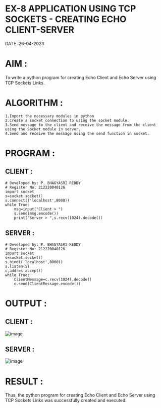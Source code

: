 # EX-8 APPLICATION USING TCP SOCKETS - CREATING ECHO CLIENT-SERVER

DATE :26-04-2023

# AIM :
To write a python program for creating Echo Client and Echo Server using TCP Sockets Links.

# ALGORITHM :
```
1.Import the necessary modules in python
2.Create a socket connection to using the socket module.
3.Send message to the client and receive the message from the client using the Socket module in server.
4.Send and receive the message using the send function in socket.
```
# PROGRAM :
## CLIENT :
```
# Developed by: P. BHAGYASRI REDDY
# Register No: 212220040126
import socket
s=socket.socket()
s.connect(('localhost',8000))
while True:
    msg=input("Client > ")
    s.send(msg.encode())
    print("Server > ",s.recv(1024).decode())
```
## SERVER :
```
# Developed by: P. BHAGYASRI REDDY
# Register No: 212220040126
import socket
s=socket.socket()
s.bind(('localhost',8000))
s.listen(5)
c,addr=s.accept()
while True:
    ClientMessage=c.recv(1024).decode()
    c.send(ClientMessage.encode())
```
# OUTPUT :
## CLIENT :
![image](https://github.com/harinidq/EX-8/assets/113497680/a66f7fd5-aec6-42cc-bba3-53996ad063df)


## SERVER :
![image](https://github.com/harinidq/EX-8/assets/113497680/4b0a3dcf-ae33-460b-9821-656c252cd158)


# RESULT :
Thus, the python program for creating Echo Client and Echo Server using TCP Sockets Links was successfully created and executed.
